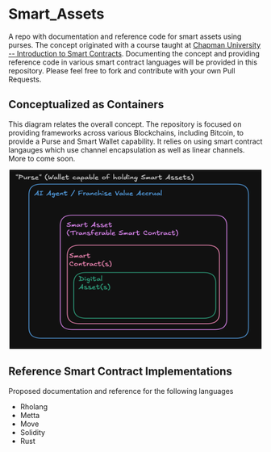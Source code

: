 # Smart_Assets
A repo with documentation and reference code for smart assets using purses. The concept originated with a course taught at [Chapman University -- Introduction to Smart Contracts](https://github.com/alexhkurz/introduction-to-smart-contracts). Documenting the concept and providing reference code in various smart contract languages will be provided in this repository. Please feel free to fork and contribute with your own Pull Requests.

## Conceptualized as Containers
This diagram relates the overall concept. The repository is focused on providing frameworks across various Blockchains, including Bitcoin, to provide a Purse and Smart Wallet capability. It relies on using smart contract langauges which use channel encapsulation as well as linear channels. More to come soon.

<div align="center">
  <img src="./docs/drawings/Containerized_diagram.png" width="500" height="355" />
</div>

## Reference Smart Contract Implementations
Proposed documentation and reference for the following languages
* Rholang
* Metta
* Move
* Solidity
* Rust

